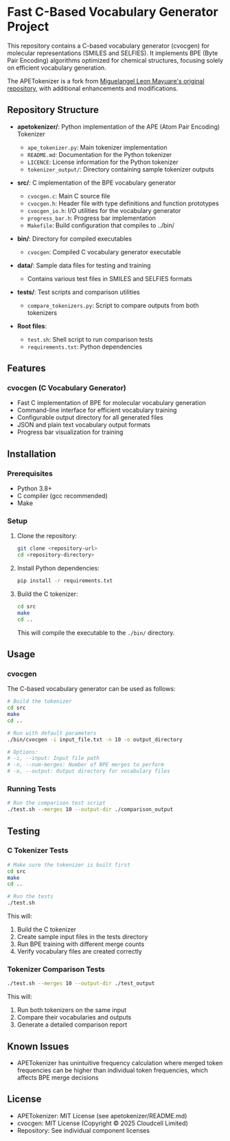 # Fast C-Based Vocabulary Generator Project

This repository contains a C-based vocabulary generator (cvocgen) for molecular representations (SMILES and SELFIES). It implements BPE (Byte Pair Encoding) algorithms optimized for chemical structures, focusing solely on efficient vocabulary generation.

The APETokenizer is a fork from [Miguelangel Leon Mayuare's original repository](https://github.com/mikemayuare/apetokenizer), with additional enhancements and modifications.

## Repository Structure

- **apetokenizer/**: Python implementation of the APE (Atom Pair Encoding) Tokenizer
  - `ape_tokenizer.py`: Main tokenizer implementation
  - `README.md`: Documentation for the Python tokenizer
  - `LICENCE`: License information for the Python tokenizer
  - `tokenizer_output/`: Directory containing sample tokenizer outputs

- **src/**: C implementation of the BPE vocabulary generator
  - `cvocgen.c`: Main C source file
  - `cvocgen.h`: Header file with type definitions and function prototypes
  - `cvocgen_io.h`: I/O utilities for the vocabulary generator
  - `progress_bar.h`: Progress bar implementation
  - `Makefile`: Build configuration that compiles to ../bin/

- **bin/**: Directory for compiled executables
  - `cvocgen`: Compiled C vocabulary generator executable

- **data/**: Sample data files for testing and training
  - Contains various test files in SMILES and SELFIES formats

- **tests/**: Test scripts and comparison utilities
  - `compare_tokenizers.py`: Script to compare outputs from both tokenizers

- **Root files**:
  - `test.sh`: Shell script to run comparison tests
  - `requirements.txt`: Python dependencies

## Features

### cvocgen (C Vocabulary Generator)

- Fast C implementation of BPE for molecular vocabulary generation
- Command-line interface for efficient vocabulary training
- Configurable output directory for all generated files
- JSON and plain text vocabulary output formats
- Progress bar visualization for training

## Installation

### Prerequisites

- Python 3.8+
- C compiler (gcc recommended)
- Make

### Setup

1. Clone the repository:
   ```bash
   git clone <repository-url>
   cd <repository-directory>
   ```

2. Install Python dependencies:
   ```bash
   pip install -r requirements.txt
   ```

3. Build the C tokenizer:
   ```bash
   cd src
   make
   cd ..
   ```
   This will compile the executable to the `./bin/` directory.

## Usage

### cvocgen

The C-based vocabulary generator can be used as follows:

```bash
# Build the tokenizer
cd src
make
cd ..

# Run with default parameters
./bin/cvocgen -i input_file.txt -n 10 -o output_directory

# Options:
# -i, --input: Input file path
# -n, --num-merges: Number of BPE merges to perform
# -o, --output: Output directory for vocabulary files
```

### Running Tests

```bash
# Run the comparison test script
./test.sh --merges 10 --output-dir ./comparison_output
```

## Testing

### C Tokenizer Tests

```bash
# Make sure the tokenizer is built first
cd src
make
cd ..

# Run the tests
./test.sh
```

This will:
1. Build the C tokenizer
2. Create sample input files in the tests directory
3. Run BPE training with different merge counts
4. Verify vocabulary files are created correctly

### Tokenizer Comparison Tests

```bash
./test.sh --merges 10 --output-dir ./test_output
```

This will:
1. Run both tokenizers on the same input
2. Compare their vocabularies and outputs
3. Generate a detailed comparison report


## Known Issues

- APETokenizer has unintuitive frequency calculation where merged token frequencies can be higher than individual token frequencies, which affects BPE merge decisions

## License

- APETokenizer: MIT License (see apetokenizer/README.md)
- cvocgen: MIT License (Copyright © 2025 Cloudcell Limited)
- Repository: See individual component licenses
